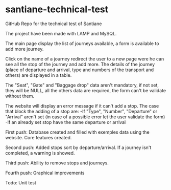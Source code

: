 # santiane-technical-test
GitHub Repo for the technical test of Santiane

The project have been made with LAMP and MySQL.

The main page display the list of journeys available, a form is available to add more journey.

Click on the name of a journey redirect the user to a new page were he can see all the stop of the journey and add more.
The details of the journey (place of departure and arrival, type and numbers of the transport and others) are displayed in a table.

The "Seat", "Gate" and "Baggage drop" data aren't mandatory, if not set, they will be NULL, all the others data are required, the form can't be validate without them.

The website will display an error message if it can't add a stop.
The case that block the adding of a stop are:
    -If "Type", "Number", "Departure" or "Arrival" aren't set (in case of a possible error let the user validate the form)
    -If an already set stop have the same departure or arrival

First push:
    Database created and filled with exemples data using the website.
    Core features created.

Second push:
    Added stops sort by departure/arrival.
    If a journey isn't completed, a warning is showed.

Third push:
    Ability to remove stops and journeys.

Fourth push:
    Graphical improvements

Todo:
    Unit test